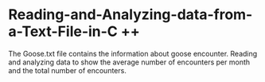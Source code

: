# Reading-and-Analyzing-data-from-a-Text-File-in-C ++ 
The Goose.txt file contains the information about goose encounter. Reading and analyzing data to show the average number of encounters per month and the total number of encounters.
